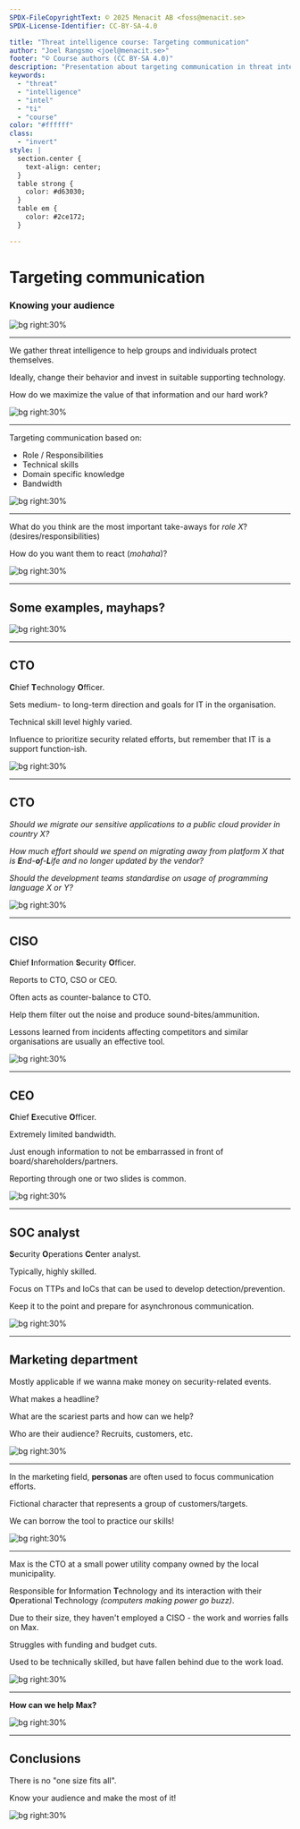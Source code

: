```yaml
---
SPDX-FileCopyrightText: © 2025 Menacit AB <foss@menacit.se>
SPDX-License-Identifier: CC-BY-SA-4.0

title: "Threat intelligence course: Targeting communication"
author: "Joel Rangsmo <joel@menacit.se>"
footer: "© Course authors (CC BY-SA 4.0)"
description: "Presentation about targeting communication in threat intelligence course"
keywords:
  - "threat"
  - "intelligence"
  - "intel"
  - "ti"
  - "course"
color: "#ffffff"
class:
  - "invert"
style: |
  section.center {
    text-align: center;
  }
  table strong {
    color: #d63030;
  }
  table em {
    color: #2ce172;
  }

---
```

<!-- _footer: "%ATTRIBUTION_PREFIX% Randy Adams (CC BY-SA 2.0)" -->
# Targeting communication
### Knowing your audience

![bg right:30%](images/15-mannequin.jpg)

---
<!-- _footer: "%ATTRIBUTION_PREFIX% Randy Adams (CC BY-SA 2.0)" -->
We gather threat intelligence to help
groups and individuals protect themselves.  
  
Ideally, change their behavior and invest
in suitable supporting technology.
  
How do we maximize the value of that
information and our hard work?

![bg right:30%](images/15-mannequin.jpg)

---
<!-- _footer: "%ATTRIBUTION_PREFIX% Wonderlane (CC BY 2.0)" -->
Targeting communication based on:
- Role / Responsibilities
- Technical skills
- Domain specific knowledge
- Bandwidth

![bg right:30%](images/15-mechanical_sample_wall.jpg)

---
<!-- _footer: "%ATTRIBUTION_PREFIX% Wonderlane (CC BY 2.0)" -->
What do you think are the most important
take-aways for _role X_? (desires/responsibilities)
  
How do you want them to react (_mohaha_)?

![bg right:30%](images/15-mechanical_sample_wall.jpg)

---
<!-- _footer: "%ATTRIBUTION_PREFIX% Wonderlane (CC BY 2.0)" -->
## Some examples, mayhaps?

![bg right:30%](images/15-mechanical_sample_wall.jpg)

---
<!-- _footer: "%ATTRIBUTION_PREFIX% Raphaël Vinot (CC BY 2.0)" -->
## CTO
**C**hief **T**echnology **O**fficer.  
  
Sets medium- to long-term direction
and goals for IT in the organisation.
  
Technical skill level highly varied.
  
Influence to prioritize security related efforts,
but remember that IT is a support function-ish.

![bg right:30%](images/15-arecibo.jpg)

---
<!-- _footer: "%ATTRIBUTION_PREFIX% Raphaël Vinot (CC BY 2.0)" -->
## CTO
_Should we migrate our sensitive applications
to a public cloud provider in country X?_
  
_How much effort should we spend on migrating
away from platform X that is **E**nd-**o**f-**L**ife
and no longer updated by the vendor?_
  
_Should the development teams standardise on
usage of programming language X or Y?_

![bg right:30%](images/15-arecibo.jpg)

---
<!-- _footer: "%ATTRIBUTION_PREFIX% Ron Frazier (CC BY 2.0)" -->
## CISO
**C**hief **I**nformation **S**ecurity **O**fficer.  
  
Reports to CTO, CSO or CEO.
  
Often acts as counter-balance to CTO.  
  
Help them filter out the noise and produce
sound-bites/ammunition.
  
Lessons learned from incidents affecting
competitors and similar organisations
are usually an effective tool.

![bg right:30%](images/15-gas_mask.jpg)

---
<!-- _footer: "%ATTRIBUTION_PREFIX% David Revoy (CC BY 4.0)" -->
## CEO
**C**hief **E**xecutive **O**fficer.

Extremely limited bandwidth.  
  
Just enough information to not be embarrassed
in front of board/shareholders/partners.
  
Reporting through one or two slides is common.

![bg right:30%](images/15-dragon.jpg)

---
<!-- _footer: "%ATTRIBUTION_PREFIX% Lisa Brewster (CC BY-SA 2.0)" -->
## SOC analyst
**S**ecurity **O**perations **C**enter analyst.  
  
Typically, highly skilled.
  
Focus on TTPs and IoCs that can be used
to develop detection/prevention.
  
Keep it to the point and prepare
for asynchronous communication.

![bg right:30%](images/15-cabling.jpg)

---
<!-- _footer: "%ATTRIBUTION_PREFIX% Solarbotics (CC BY 2.0)" -->
## Marketing department
Mostly applicable if we wanna make
money on security-related events.
  
What makes a headline?  
  
What are the scariest parts and
how can we help?  
  
Who are their audience?
Recruits, customers, etc.

![bg right:30%](images/15-robot.jpg)

---
<!-- _footer: "%ATTRIBUTION_PREFIX% Asparukh Akanayev (CC BY 2.0)" -->
In the marketing field, **personas** are
often used to focus communication efforts.
  
Fictional character that represents
a group of customers/targets.
  
We can borrow the tool to practice our skills!

<!--
https://en.wikipedia.org/wiki/Persona_(user_experience)
-->

![bg right:30%](images/15-power_line.jpg)

---
<!-- _footer: "%ATTRIBUTION_PREFIX% Nirvana Studios (CC BY 4.0)" -->
Max is the CTO at a small power utility
company owned by the local municipality.
  
Responsible for **I**nformation **T**echnology
and its interaction with their
**O**perational **T**echnology
_(computers making power go buzz)_.
  
Due to their size, they haven't employed a
CISO - the work and worries falls on Max.
  
Struggles with funding and budget cuts.
  
Used to be technically skilled, but have
fallen behind due to the work load.

![bg right:30%](images/15-scrapy_diver.jpg)

<!--
https://en.wikipedia.org/wiki/Operational_technology
-->

---
<!-- _footer: "%ATTRIBUTION_PREFIX% Nirvana Studios (CC BY 4.0)" -->
**How can we help Max?**

![bg right:30%](images/15-scrapy_diver.jpg)

---
<!-- _footer: "%ATTRIBUTION_PREFIX% Randy Adams (CC BY-SA 2.0)" -->
## Conclusions
There is no "one size fits all".
    
Know your audience and
make the most of it!

![bg right:30%](images/15-mannequin.jpg)
